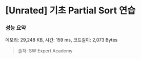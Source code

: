 # [Unrated] 기초 Partial Sort 연습

### 성능 요약

메모리: 29,248 KB, 시간: 159 ms, 코드길이: 2,073 Bytes



> 출처: SW Expert Academy
